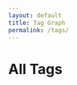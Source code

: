```yaml
---
layout: default
title: Tag Graph
permalink: /tags/
---
```


<h1>All Tags</h1>
<div id="tag-graph" style="width: 100%; height: 400px; border: 1px solid var(--lightgray); margin-top: 2rem;"></div>

<link href="https://unpkg.com/vis-network/styles/vis-network.css" rel="stylesheet" />
<script src="https://unpkg.com/vis-network/standalone/umd/vis-network.min.js"></script>

<script>
  document.addEventListener("DOMContentLoaded", function () {
    const root = document.documentElement;
    const vars = getComputedStyle(root);

    const bgColor = vars.getPropertyValue('--secondary').trim();
    const borderColor = vars.getPropertyValue('--tertiary').trim();
    const edgeColor = vars.getPropertyValue('--darkgray').trim();
    const labelColor = edgeColor;
    const highlightColor = vars.getPropertyValue('--lightgray').trim();

    const tagCounts = {};
    {% for note in site.notes %}
      {% if note.published != false and note.tags %}
        {% for tag in note.tags %}
          tagCounts["{{ tag }}"] = (tagCounts["{{ tag }}"] || 0) + 1;
        {% endfor %}
      {% endif %}
    {% endfor %}

    const tags = Object.keys(tagCounts);
    const nodes = new vis.DataSet();
    const edges = [];

    tags.forEach(tag => {
      const slug = "{{ '/tags/' | append: tag | slugify | append: '/' | relative_url }}";
      const count = tagCounts[tag];
      let size = Math.round((count * 1.4) + 4);
      if (size > 14) size = 14;
      if (size < 6) size = 6;

      nodes.add({
        id: tag,
        label: tag,
        value: size,
        shape: "dot",
        font: {
          face: "IBM Plex Mono",
          color: borderColor,
          size: 11,    // font-size
          vadjust: -4  // move *closer* to dot      
        },
        color: {
          background: bgColor,
          border: borderColor,
          highlight: {
            background: highlightColor,
            border: borderColor
          }
        },
        href: slug
      });
    });

    for (let i = 0; i < tags.length; i++) {
      for (let j = i + 1; j < tags.length; j++) {
        edges.push({
          from: tags[i],
          to: tags[j],
          dashes: true,
          color: {
            color: edgeColor,
            highlight: edgeColor,
            hover: edgeColor,
            opacity: 0.7
          },
          width: 1
        });
      }
    }

    const container = document.getElementById("tag-graph");
    const data = { nodes, edges };

    const options = {
      interaction: {
        hover: true,
        dragNodes: true,
        zoomView: true,
        dragView: true
      },
      physics: {
        enabled: true,
        solver: "barnesHut",
        barnesHut: {
          gravitationalConstant: -5000,
          springLength: 120,
          springConstant: 0.04,
          damping: 0.09
        },
        stabilization: false
      },
      nodes: {
        borderWidth: 2,
        scaling: {
          min: 6,
          max: 14
        }
      },
      edges: {
        smooth: false
      }
    };

    const network = new vis.Network(container, data, options);

    // Node click → go to tag page
    network.on("click", function (params) {
      if (params.nodes.length > 0) {
        const nodeId = params.nodes[0];
        const node = nodes.get(nodeId);
        if (node.href) {
          // Optional small delay
          setTimeout(() => {
            window.location.href = node.href;
          }, 150);
        }
      }
    });
  });
</script>
